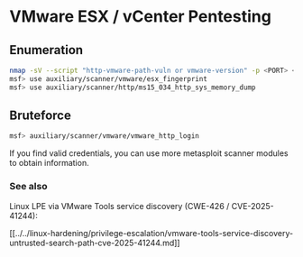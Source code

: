 # VMware ESX / vCenter Pentesting

## Enumeration

```bash
nmap -sV --script "http-vmware-path-vuln or vmware-version" -p <PORT> <IP>
msf> use auxiliary/scanner/vmware/esx_fingerprint
msf> use auxiliary/scanner/http/ms15_034_http_sys_memory_dump
```

## Bruteforce

```bash
msf> auxiliary/scanner/vmware/vmware_http_login
```

If you find valid credentials, you can use more metasploit scanner modules to obtain information.

### See also

Linux LPE via VMware Tools service discovery (CWE-426 / CVE-2025-41244):

[[../../linux-hardening/privilege-escalation/vmware-tools-service-discovery-untrusted-search-path-cve-2025-41244.md]]

